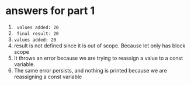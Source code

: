 # answers for part 1 
1. `` values added: 20``
2. `` final result: 20``
3. ``values added: 20``
4. result is not defined since it is out of scope. Because let only has block scope
5. It throws an error because we are trying to reassign a value to a const variable.
6. The same error persists, and nothing is printed because we are reassigning a const variable
